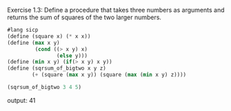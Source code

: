Exercise 1.3: Define a procedure that takes three numbers as arguments and returns the sum of squares of the two larger numbers.

```scheme
#lang sicp
(define (square x) (* x x))
(define (max x y)
         (cond ((> x y) x)
                (else y)))
(define (min x y) (if(> x y) x y))
(define (sqrsum_of_bigtwo x y z) 
        (+ (square (max x y)) (square (max (min x y) z))))

(sqrsum_of_bigtwo 3 4 5)

```

output: 41



